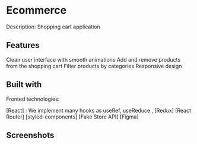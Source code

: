# Ecommerce

Description: Shopping cart application

## Features

Clean user interface with smooth animations
Add and remove products from the shopping cart
Filter products by categories
Responsive design

## Built with
Fronted technologies:

[React]
: We implement many hooks as useRef, useReduce , 
[Redux]
[React Router]
[styled-components]
[Fake Store API]
[Figma]


## Screenshots


